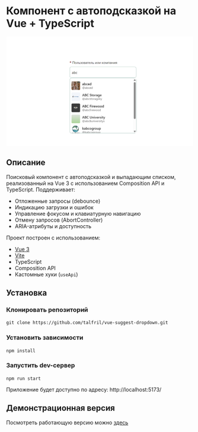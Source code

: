 # Компонент с автоподсказкой на Vue + TypeScript

![Demo Screenshot](public/images/demo-screenshot.png)

## Описание

Поисковый компонент с автоподсказкой и выпадающим списком, реализованный на Vue 3 с использованием Composition API и TypeScript. Поддерживает:

- Отложенные запросы (debounce)
- Индикацию загрузки и ошибок
- Управление фокусом и клавиатурную навигацию
- Отмену запросов (AbortController)
- ARIA-атрибуты и доступность

Проект построен с использованием:

- [Vue 3](https://vuejs.org/)
- [Vite](https://vitejs.dev/)
- TypeScript
- Composition API
- Кастомные хуки (`useApi`)

## Установка


### Клонировать репозиторий
```
git clone https://github.com/talfril/vue-suggest-dropdown.git
```

### Установить зависимости
```
npm install
```

### Запустить dev-сервер
```
npm run start
```
Приложение будет доступно по адресу: http://localhost:5173/

## Демонстрационная версия
Посмотреть работающую версию можно [здесь](https://test-task-kleek.vercel.app/)